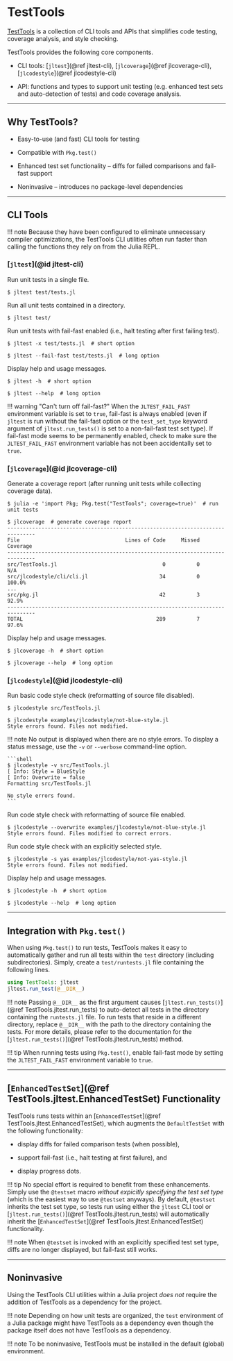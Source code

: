 # TestTools

[TestTools](https://github.com/velexi-corporation/TestTools.jl) is a collection of CLI
tools and APIs that simplifies code testing, coverage analysis, and style checking.

TestTools provides the following core components.

* CLI tools: [`jltest`](@ref jltest-cli), [`jlcoverage`](@ref jlcoverage-cli),
  [`jlcodestyle`](@ref jlcodestyle-cli)

* API: functions and types to support unit testing (e.g. enhanced test sets and
  auto-detection of tests) and code coverage analysis.

--------------------------------------------------------------------------------------------

## Why TestTools?

* Easy-to-use (and fast) CLI tools for testing

* Compatible with `Pkg.test()`

* Enhanced test set functionality – diffs for failed comparisons and fail-fast support

* Noninvasive – introduces no package-level dependencies

--------------------------------------------------------------------------------------------

## CLI Tools

!!! note
    Because they have been configured to eliminate unnecessary compiler optimizations, the
    TestTools CLI utilities often run faster than calling the functions they rely on from
    the Julia REPL.

### [`jltest`](@id jltest-cli)

Run unit tests in a single file.

```shell
$ jltest test/tests.jl
```

Run all unit tests contained in a directory.

```shell
$ jltest test/
```

Run unit tests with fail-fast enabled (i.e., halt testing after first failing test).

```shell
$ jltest -x test/tests.jl  # short option

$ jltest --fail-fast test/tests.jl  # long option
```

Display help and usage messages.

```shell
$ jltest -h  # short option

$ jltest --help  # long option
```

!!! warning "Can't turn off fail-fast?"
    When the `JLTEST_FAIL_FAST` environment variable is set to `true`, fail-fast is always
    enabled (even if `jltest` is run without the fail-fast option or the `test_set_type`
    keyword argument of `jltest.run_tests()` is set to a non-fail-fast test set type). If
    fail-fast mode seems to be permanently enabled, check to make sure the
    `JLTEST_FAIL_FAST` environment variable has not been accidentally set to `true`.

### [`jlcoverage`](@id jlcoverage-cli)

Generate a coverage report (after running unit tests while collecting coverage data).

```shell
$ julia -e 'import Pkg; Pkg.test("TestTools"; coverage=true)'  # run unit tests

$ jlcoverage  # generate coverage report
-------------------------------------------------------------------------------
File                                  Lines of Code     Missed   Coverage
-------------------------------------------------------------------------------
src/TestTools.jl                                  0          0        N/A
src/jlcodestyle/cli/cli.jl                       34          0     100.0%
...
src/pkg.jl                                       42          3      92.9%
-------------------------------------------------------------------------------
TOTAL                                           289          7      97.6%
```

Display help and usage messages.

```shell
$ jlcoverage -h  # short option

$ jlcoverage --help  # long option
```

### [`jlcodestyle`](@id jlcodestyle-cli)

Run basic code style check (reformatting of source file disabled).

```shell
$ jlcodestyle src/TestTools.jl

$ jlcodestyle examples/jlcodestyle/not-blue-style.jl
Style errors found. Files not modified.
```

!!! note
    No output is displayed when there are no style errors. To display a status message, use
    the `-v` or `--verbose` command-line option.

    ```shell
    $ jlcodestyle -v src/TestTools.jl
    [ Info: Style = BlueStyle
    [ Info: Overwrite = false
    Formatting src/TestTools.jl

    No style errors found.
    ```

Run code style check with reformatting of source file enabled.

```shell
$ jlcodestyle --overwrite examples/jlcodestyle/not-blue-style.jl
Style errors found. Files modified to correct errors.
```

Run code style check with an explicitly selected style.

```shell
$ jlcodestyle -s yas examples/jlcodestyle/not-yas-style.jl
Style errors found. Files not modified.
```

Display help and usage messages.

```shell
$ jlcodestyle -h  # short option

$ jlcodestyle --help  # long option
```

--------------------------------------------------------------------------------------------

## Integration with `Pkg.test()`

When using `Pkg.test()` to run tests, TestTools makes it easy to automatically gather and
run all tests within the `test` directory (including subdirectories). Simply, create a
`test/runtests.jl` file containing the following lines.

```julia
using TestTools: jltest
jltest.run_test(@__DIR__)
```

!!! note
    Passing `@__DIR__` as the first argument causes
    [`jltest.run_tests()`](@ref TestTools.jltest.run_tests) to auto-detect all tests in
    the directory containing the `runtests.jl` file. To run tests that reside in a
    different directory, replace `@__DIR__` with the path to the directory containing the
    tests. For more details, please refer to the documentation for the
    [`jltest.run_tests()`](@ref TestTools.jltest.run_tests) method.

!!! tip
    When running tests using `Pkg.test()`, enable fail-fast mode by setting the
    `JLTEST_FAIL_FAST` environment variable to `true`.

--------------------------------------------------------------------------------------------

## [`EnhancedTestSet`](@ref TestTools.jltest.EnhancedTestSet) Functionality

TestTools runs tests within an [`EnhancedTestSet`](@ref TestTools.jltest.EnhancedTestSet),
which augments the `DefaultTestSet` with the following functionality:

* display diffs for failed comparison tests (when possible),

* support fail-fast (i.e., halt testing at first failure), and

* display progress dots.

!!! tip
    No special effort is required to benefit from these enhancements. Simply use the
    `@testset` macro _without expicitly specifying the test set type_ (which is the easiest
    way to use `@testset` anyways). By default, `@testset` inherits the test set type, so
    tests run using either the `jltest` CLI tool or
    [`jltest.run_tests()`](@ref TestTools.jltest.run_tests) will automatically inherit the
    [`EnhancedTestSet`](@ref TestTools.jltest.EnhancedTestSet) functionality.

!!! note
    When `@testset` is invoked with an explicitly specified test set type, diffs are no
    longer displayed, but fail-fast still works.

--------------------------------------------------------------------------------------------

## Noninvasive

Using the TestTools CLI utilities within a Julia project _does not_ require the addition
of TestTools as a dependency for the project.

!!! note
    Depending on how unit tests are organized, the `test` environment of a Julia package
    might have TestTools as a dependency even though the package itself does not have
    TestTools as a dependency.

!!! note
    To be noninvasive, TestTools must be installed in the default (global) environment.
